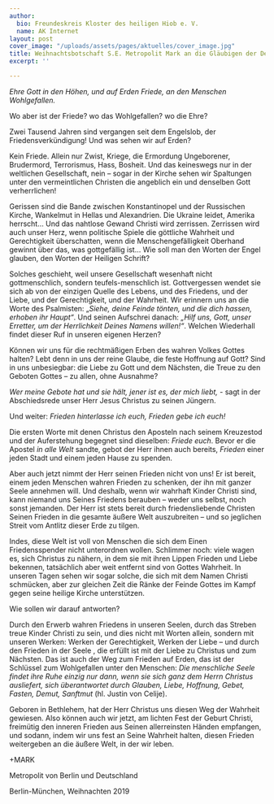 ```yaml
---
author:
  bio: Freundeskreis Kloster des heiligen Hiob e. V.
  name: AK Internet
layout: post
cover_image: "/uploads/assets/pages/aktuelles/cover_image.jpg"
title: Weihnachtsbotschaft S.E. Metropolit Mark an die Gläubigen der Deutschen Diözese
excerpt: ''

---
```


_Ehre Gott in den Höhen, und auf Erden Friede, an den Menschen Wohlgefallen._

Wo aber ist der Friede? wo das Wohlgefallen? wo die Ehre?

Zwei Tausend Jahren sind vergangen seit dem Engelslob, der Friedensverkündigung! Und was sehen wir auf Erden?

Kein Friede. Allein nur Zwist, Kriege, die Ermordung Ungeborener, Brudermord, Terrorismus, Hass, Bosheit. Und das keineswegs nur in der weltlichen Gesellschaft, nein – sogar in der Kirche sehen wir Spaltungen unter den vermeintlichen Christen die angeblich ein und denselben Gott verherrlichen!

Gerissen sind die Bande zwischen Konstantinopel und der Russischen Kirche, Wankelmut in Hellas und Alexandrien. Die Ukraine leidet, Amerika herrscht… Und das nahtlose Gewand Christi wird zerrissen. Zerrissen wird auch unser Herz, wenn politische Spiele die göttliche Wahrheit und Gerechtigkeit überschatten, wenn die Menschengefälligkeit Oberhand gewinnt über das, was gottgefällig ist… Wie soll man den Worten der Engel glauben, den Worten der Heiligen Schrift?

Solches geschieht, weil unsere Gesellschaft wesenhaft nicht gottmenschlich, sondern teufels-menschlich ist. Gottvergessen wendet sie sich ab von der einzigen Quelle des Lebens, und des Friedens, und der Liebe, und der Gerechtigkeit, und der Wahrheit. Wir erinnern uns an die Worte des Psalmisten: „_Siehe, deine Feinde tönten, und die dich hassen, erhoben ihr Haupt“_. Und seinen Aufschrei danach: _„Hilf uns, Gott, unser Erretter, um der Herrlichkeit Deines Namens willen!“_. Welchen Wiederhall findet dieser Ruf in unseren eigenen Herzen?

Können wir uns für die rechtmäßigen Erben des wahren Volkes Gottes halten? Lebt denn in uns der reine Glaube, die feste Hoffnung auf Gott? Sind in uns unbesiegbar: die Liebe zu Gott und dem Nächsten, die Treue zu den Geboten Gottes – zu allen, ohne Ausnahme?

_Wer meine Gebote hat und sie hält, jener ist es, der mich liebt,_ - sagt in der Abschiedsrede unser Herr Jesus Christus zu seinen Jüngern.

Und weiter: _Frieden hinterlasse ich euch, Frieden gebe ich euch!_

Die ersten Worte mit denen Christus den Aposteln nach seinem Kreuzestod und der Auferstehung begegnet sind dieselben: _Friede euch_. Bevor er die Apostel _in alle Welt_ sandte, gebot der Herr ihnen auch bereits, _Frieden_ einer jeden Stadt und einem jeden Hause zu spenden.

Aber auch jetzt nimmt der Herr seinen Frieden nicht von uns! Er ist bereit, einem jeden Menschen wahren Frieden zu schenken, der ihn mit ganzer Seele annehmen will. Und deshalb, wenn wir wahrhaft Kinder Christi sind, kann niemand uns Seines Friedens berauben – weder uns selbst, noch sonst jemanden. Der Herr ist stets bereit durch friedensliebende Christen Seinen Frieden in die gesamte äußere Welt auszubreiten – und so jeglichen Streit vom Antlitz dieser Erde zu tilgen.

Indes, diese Welt ist voll von Menschen die sich dem Einen Friedensspender nicht unterordnen wollen. Schlimmer noch: viele wagen es, sich Christus zu nähern, in dem sie mit ihren Lippen Frieden und Liebe bekennen, tatsächlich aber weit entfernt sind von Gottes Wahrheit. In unseren Tagen sehen wir sogar solche, die sich mit dem Namen Christi schmücken, aber zur gleichen Zeit die Ränke der Feinde Gottes im Kampf gegen seine heilige Kirche unterstützen.

Wie sollen wir darauf antworten?

Durch den Erwerb wahren Friedens in unseren Seelen, durch das Streben treue Kinder Christi zu sein, und dies nicht mit Worten allein, sondern mit unseren Werken: Werken der Gerechtigkeit, Werken der Liebe – und durch den Frieden in der Seele , die erfüllt ist mit der Liebe zu Christus und zum Nächsten. Das ist auch der Weg zum Frieden auf Erden, das ist der Schlüssel zum Wohlgefallen unter den Menschen: _Die menschliche Seele findet ihre Ruhe einzig nur dann, wenn sie sich ganz dem Herrn Christus ausliefert, sich überantwortet durch Glauben, Liebe, Hoffnung, Gebet, Fasten, Demut, Sanftmut_ (hl. Justin von Celije).

Geboren in Bethlehem, hat der Herr Christus uns diesen Weg der Wahrheit gewiesen. Also können auch wir jetzt, am lichten Fest der Geburt Christi, freimütig den inneren Frieden aus Seinen allerreinsten Händen empfangen, und sodann, indem wir uns fest an Seine Wahrheit halten, diesen Frieden weitergeben an die äußere Welt, in der wir leben.

\+MARK

Metropolit von Berlin und Deutschland

Berlin-München, Weihnachten 2019